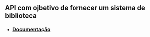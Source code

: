 ## API com ojbetivo de fornecer um sistema de biblioteca

- ### <a href="https://github.com/eduardosdl/primeiraAPI.wiki"> Documentação </a>
